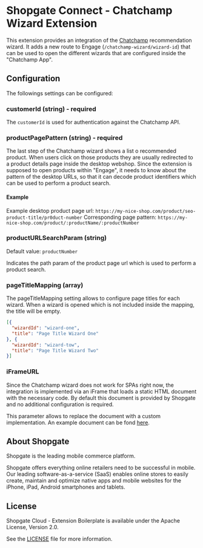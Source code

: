 # Shopgate Connect - Chatchamp Wizard Extension

This extension provides an integration of the [Chatchamp](https://www.chatchamp.com/) recommendation wizard. It adds a new route to Engage (`/chatchamp-wizard/wizard-id`) that can be used to open the different wizards that are configured inside the "Chatchamp App".

## Configuration

The followings settings can be configured:

### customerId (string) - required

The `customerId` is used for authentication against the Chatchamp API.

### productPagePattern (string) - required

The last step of the Chatchamp wizard shows a list o recommended product. When users click on those products they are usually redirected to a product details page inside the desktop webshop.
Since the extension is supposed to open products within "Engage", it needs to know about the pattern of the desktop URLs, so that it can decode product identifiers which can be used to perform a product search.

#### Example
Example desktop product page url: `https://my-nice-shop.com/product/seo-product-title/pr0duct-number`
Corresponding page pattern: `https://my-nice-shop.com/product/:productName/:productNumber`

### productURLSearchParam (string)
Default value: `productNumber`

Indicates the path param of the product page url which is used to perform a product search.

### pageTitleMapping (array)

The pageTitleMapping setting allows to configure page titles for each wizard. When a wizard is opened which is not included inside the mapping, the title will be empty.

```json
[{
  "wizardId": "wizard-one",
  "title": "Page Title Wizard One"
}, {
  "wizardId": "wizard-tow",
  "title": "Page Title Wizard Two"
}]
```

### iFrameURL
Since the Chatchamp wizard does not work for SPAs right now, the integration is implemented via an iFrame that loads a static HTML document with the necessary code. By default this document is provided by Shopgate and no additional configuration is required.

This parameter allows to replace the document with a custom implementation. An example document can be fond [here](./frontend/assets/chatchamp-iframe.html).


## About Shopgate

Shopgate is the leading mobile commerce platform.

Shopgate offers everything online retailers need to be successful in mobile. Our leading
software-as-a-service (SaaS) enables online stores to easily create, maintain and optimize native
apps and mobile websites for the iPhone, iPad, Android smartphones and tablets.


## License

Shopgate Cloud - Extension Boilerplate is available under the Apache License, Version 2.0.

See the [LICENSE](./LICENSE) file for more information.

